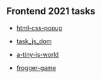 ## Frontend 2021 tasks

- [html-css-popup](https://github.com/andrewklmn/frontend-2021-homeworks/tree/main/submissions/andrewklmn/html-css-popup)

- [task_js_dom](https://github.com/andrewklmn/frontend-2021-homeworks/tree/main/submissions/andrewklmn/task_js_dom)

- [a-tiny-js-world](https://github.com/andrewklmn/frontend-2021-homeworks/tree/main/submissions/andrewklmn/a-tiny-js-world)

- [frogger-game](https://github.com/andrewklmn/frontend-2021-homeworks/tree/main/submissions/andrewklmn/frogger-game)
